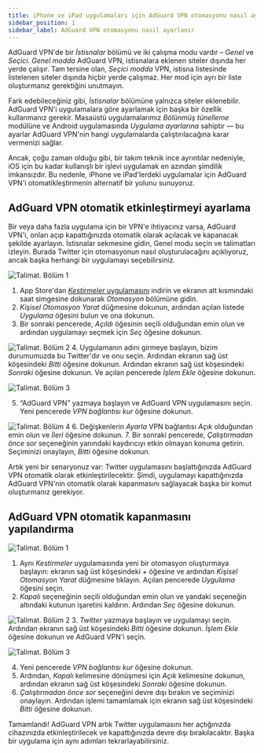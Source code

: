 ```yaml
---
title: iPhone ve iPad uygulamaları için AdGuard VPN otomasyonu nasıl ayarlanır
sidebar_position: 1
sidebar_label: AdGuard VPN otomasyonu nasıl ayarlanır
---
```


AdGuard VPN'de bir *İstisnalar* bölümü ve iki çalışma modu vardır – *Genel* ve *Seçici*. *Genel modda* AdGuard VPN, istisnalara eklenen siteler dışında her yerde çalışır. Tam tersine olan, *Seçici modda* VPN, istisna listesinde listelenen siteler dışında hiçbir yerde çalışmaz. Her mod için ayrı bir liste oluşturmanız gerektiğini unutmayın.

Fark edebileceğiniz gibi, *İstisnalar* bölümüne yalnızca siteler eklenebilir. AdGuard VPN'i uygulamalara göre ayarlamak için başka bir özellik kullanmanız gerekir. Masaüstü uygulamalarımız *Bölünmüş tünelleme* modülüne ve Android uygulamasında *Uygulama ayarlarına* sahiptir — bu ayarlar AdGuard VPN'nin hangi uygulamalarda çalıştırılacağına karar vermenizi sağlar.

Ancak, çoğu zaman olduğu gibi, bir takım teknik ince ayrıntılar nedeniyle, iOS için bu kadar kullanışlı bir işlevi uygulamak en azından şimdilik imkansızdır. Bu nedenle, iPhone ve iPad'lerdeki uygulamalar için AdGuard VPN'i otomatikleştirmenin alternatif bir yolunu sunuyoruz.

## AdGuard VPN otomatik etkinleştirmeyi ayarlama

Bir veya daha fazla uygulama için bir VPN'e ihtiyacınız varsa, AdGuard VPN'i, onları açıp kapattığınızda otomatik olarak açılacak ve kapanacak şekilde ayarlayın. İstisnalar sekmesine gidin, Genel modu seçin ve talimatları izleyin. Burada Twitter için otomasyonun nasıl oluşturulacağını açıklıyoruz, ancak başka herhangi bir uygulamayı seçebilirsiniz.

![Talimat. Bölüm 1](https://cdn.adguardvpn.com/public/Adguard/Blog/VPNauto/vpn_on1_en.jpg)
1. App Store'dan [*Kestirmeler* uygulamasını](https://apps.apple.com/us/app/shortcuts/id915249334) indirin ve ekranın alt kısmındaki saat simgesine dokunarak *Otomasyon* bölümüne gidin.
2. *Kişisel Otomasyon Yarat* düğmesine dokunun, ardından açılan listede *Uygulama* öğesini bulun ve ona dokunun.
3. Bir sonraki pencerede, *Açıldı* öğesinin seçili olduğundan emin olun ve ardından uygulamayı seçmek için *Seç* öğesine dokunun.

![Talimat. Bölüm 2](https://cdn.adguardvpn.com/public/Adguard/Blog/VPNauto/vpn_on2_en.jpg)
4. Uygulamanın adını girmeye başlayın, bizim durumumuzda bu Twitter'dır ve onu seçin. Ardından ekranın sağ üst köşesindeki *Bitti* öğesine dokunun. Ardından ekranın sağ üst köşesindeki *Sonraki* öğesine dokunun. Ve açılan pencerede *İşlem Ekle* öğesine dokunun.

![Talimat. Bölüm 3](https://cdn.adguardvpn.com/public/Adguard/Blog/VPNauto/vpn_on3_en.jpg)

5. “AdGuard VPN” yazmaya başlayın ve AdGuard VPN uygulamasını seçin. Yeni pencerede *VPN bağlantısı kur* öğesine dokunun.

![Talimat. Bölüm 4](https://cdn.adguardvpn.com/public/Adguard/Blog/VPNauto/vpn_on4_en.jpg)
6. Değişkenlerin *Ayarla* VPN bağlantısı *Açık* olduğundan emin olun ve *İleri* öğesine dokunun.
7. Bir sonraki pencerede, *Çalıştırmadan önce sor* seçeneğinin yanındaki kaydırıcıyı etkin olmayan konuma getirin. Seçiminizi onaylayın, *Bitti* öğesine dokunun.

Artık yeni bir senaryonuz var: Twitter uygulamasını başlattığınızda AdGuard VPN otomatik olarak etkinleştirilecektir. Şimdi, uygulamayı kapattığınızda AdGuard VPN'nin otomatik olarak kapanmasını sağlayacak başka bir komut oluşturmanız gerekiyor.

## AdGuard VPN otomatik kapanmasını yapılandırma

![Talimat. Bölüm 1](https://cdn.adguardvpn.com/public/Adguard/Blog/VPNauto/vpn_off1_en.jpg)
1. Aynı *Kestirmeler* uygulamasında yeni bir otomasyon oluşturmaya başlayın: ekranın sağ üst köşesindeki *+* öğesine ve ardından *Kişisel Otomasyon Yarat* düğmesine tıklayın. Açılan pencerede *Uygulama* öğesini seçin.
2. *Kapalı* seçeneğinin seçili olduğundan emin olun ve yandaki seçeneğin altındaki kutunun işaretini kaldırın. Ardından *Seç* öğesine dokunun.

![Talimat. Bölüm 2](https://cdn.adguardvpn.com/public/Adguard/Blog/VPNauto/vpn_off2_en.jpg)
3. *Twitter* yazmaya başlayın ve uygulamayı seçin. Ardından ekranın sağ üst köşesindeki *Bitti* öğesine dokunun. *İşlem Ekle* öğesine dokunun ve AdGuard VPN'i seçin.

![Talimat. Bölüm 3](https://cdn.adguardvpn.com/public/Adguard/Blog/VPNauto/vpn_off3_en.jpg)

4. Yeni pencerede *VPN bağlantısı kur* öğesine dokunun.
5. Ardından, *Kapalı* kelimesine dönüşmesi için *Açık* kelimesine dokunun, ardından ekranın sağ üst köşesindeki *Sonraki* öğesine dokunun.
6. *Çalıştırmadan önce sor* seçeneğini devre dışı bırakın ve seçiminizi onaylayın. Ardından işlemi tamamlamak için ekranın sağ üst köşesindeki *Bitti* öğesine dokunun.

Tamamlandı! AdGuard VPN artık Twitter uygulamasını her açtığınızda cihazınızda etkinleştirilecek ve kapattığınızda devre dışı bırakılacaktır. Başka bir uygulama için aynı adımları tekrarlayabilirsiniz. 